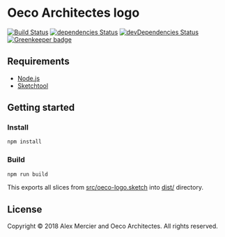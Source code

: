 Oeco Architectes logo
=====================

[![Build Status](https://travis-ci.org/oeco-architectes/oeco-logo.svg?branch=master)](https://travis-ci.org/oeco-architectes/oeco-logo)
[![dependencies Status](https://david-dm.org/oeco-architectes/oeco-logo/status.svg)](https://david-dm.org/oeco-architectes/oeco-logo)
[![devDependencies Status](https://david-dm.org/oeco-architectes/oeco-logo/dev-status.svg)](https://david-dm.org/oeco-architectes/oeco-logo?type=dev) [![Greenkeeper badge](https://badges.greenkeeper.io/oeco-architectes/oeco-logo.svg)](https://greenkeeper.io/)

Requirements
------------

- [Node.js]
- [Sketchtool]

Getting started
---------------

### Install

```bash
npm install
```

### Build

```bash
npm run build
```

This exports all slices from [src/oeco-logo.sketch] into [dist/] directory.

License
-------

Copyright © 2018 Alex Mercier and Oeco Architectes. All rights reserved.

[Node.js]: https://nodejs.org/
[Sketchtool]: https://developer.sketchapp.com/guides/sketchtool/
[src/oeco-logo.sketch]: ./src/oeco-logo.sketch
[dist/]: ./dist/

